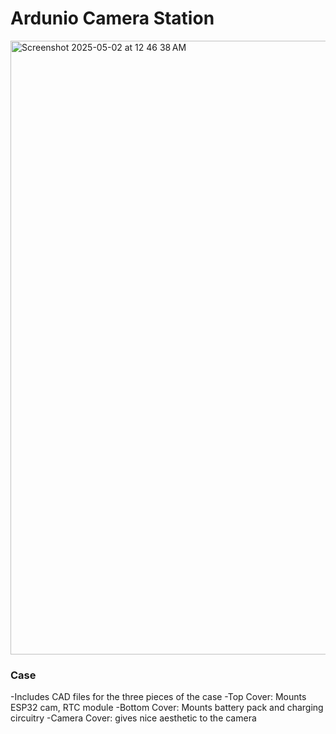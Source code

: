 # Ardunio Camera Station
<img width="982" alt="Screenshot 2025-05-02 at 12 46 38 AM" src="https://github.com/user-attachments/assets/25ab02a0-4f61-43b5-a421-9fa08e7b2a63" />

### Case
-Includes CAD files for the three pieces of the case
-Top Cover: Mounts ESP32 cam, RTC module
-Bottom Cover: Mounts battery pack and charging circuitry
-Camera Cover: gives nice aesthetic to the camera
